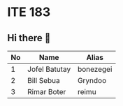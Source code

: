 # ITE 183 
## Hi there 👋

| No      | Name         | Alias       |
|---------|--------------|-------------|
| 1       |Jofel Batutay | bonezegei   | 
| 2       |Bill Sebua    | Gryndoo     |
| 3       |Rimar Boter   | reimu
